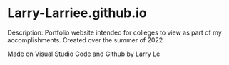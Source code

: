 # Larry-Larriee.github.io

Description: Portfolio website intended for colleges to view as part of my accomplishments. Created over the summer of 2022

Made on Visual Studio Code and Github by Larry Le